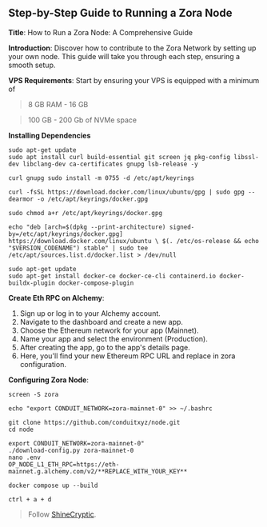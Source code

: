 
## Step-by-Step Guide to Running a Zora Node

**Title**: How to Run a Zora Node: A Comprehensive Guide

**Introduction**: Discover how to contribute to the Zora Network by setting up your own node. This guide will take you through each step, ensuring a smooth setup.

**VPS Requirements**: Start by ensuring your VPS is equipped with a minimum of 
> 8 GB RAM - 16 GB

> 100 GB - 200 Gb of NVMe space

**Installing Dependencies**
   

	sudo apt-get update 
	sudo apt install curl build-essential git screen jq pkg-config libssl-dev libclang-dev ca-certificates gnupg lsb-release -y 
    
    curl gnupg sudo install -m 0755 -d /etc/apt/keyrings 
    
    curl -fsSL https://download.docker.com/linux/ubuntu/gpg | sudo gpg --dearmor -o /etc/apt/keyrings/docker.gpg 
    
    sudo chmod a+r /etc/apt/keyrings/docker.gpg 
            
    echo "deb [arch=$(dpkg --print-architecture) signed-by=/etc/apt/keyrings/docker.gpg] https://download.docker.com/linux/ubuntu \ $(. /etc/os-release && echo "$VERSION_CODENAME") stable" | sudo tee /etc/apt/sources.list.d/docker.list > /dev/null 
    
    sudo apt-get update 
    sudo apt-get install docker-ce docker-ce-cli containerd.io docker-buildx-plugin docker-compose-plugin

**Create Eth RPC on Alchemy**:
1.  Sign up or log in to your Alchemy account.
2.  Navigate to the dashboard and create a new app.
3.  Choose the Ethereum network for your app (Mainnet).
4.  Name your app and select the environment (Production).
5.  After creating the app, go to the app's details page.
6.  Here, you'll find your new Ethereum RPC URL and replace in zora configuration.

**Configuring Zora Node**:
	
    screen -S zora
    
    echo "export CONDUIT_NETWORK=zora-mainnet-0" >> ~/.bashrc
    
    git clone https://github.com/conduitxyz/node.git
    cd node
 
    export CONDUIT_NETWORK=zora-mainnet-0"
    ./download-config.py zora-mainnet-0
    nano .env
    OP_NODE_L1_ETH_RPC=https://eth-mainnet.g.alchemy.com/v2/**REPLACE_WITH_YOUR_KEY**
    
    docker compose up --build
    
    ctrl + a + d




> Follow [ShineCryptic](https://twitter.com/ShineCryptic).
